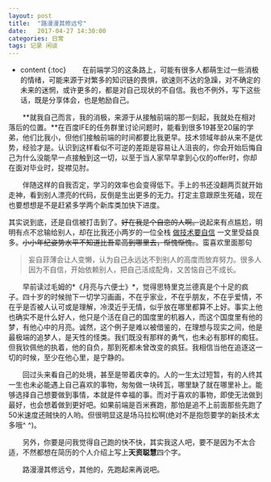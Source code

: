 ```yaml
---
layout: post
title:  "路漫漫其修远兮"
date:   2017-04-27 14:30:00
categories: 日常
tags: 记录 闲谈
---
```


* content
{:toc}
　　在前端学习的这条路上，可能有很多人都萌生过一些消极的情绪，可能来源于对繁多的知识链的畏惧，欲速则不达的急躁，对不确定的未来的迷惘，或许更多的，都是对自己现状的不自信。我也不例外，写下这些话，既是分享体会，也是勉励自己。







　　**就我自己而言，我的消极，来源于从接触前端的那一刻起，我就处在相对落后的位置。**在百度IFE的任务群里讨论问题时，能看到很多19甚至20届的学弟，他们比我小，但他们接触前端的时间都要比我更早。技术领域年龄从来不是优势，经验才是。认识到这样看似不可逆的差距是容易让人沮丧的，你会开始后悔自己为什么没能早一点接触到这一切，以至于当人家早早拿到心仪的offer时，你却在面对毕业时，捉襟见肘。

　　伴随这样的自我否定，学习的效率也会变得低下。手上的书还没翻两页就开始走神，看到别人漂亮的代码，反倒是生出更多的无力。打定主意跟原生死磕，现在也要想想是不是赶紧多学两个新库类加快下进度。

​	其实说到底，还是自信被打击到了。~~好在我是个自恋的人啊。~~说起来有点尴尬，明明有点不忿输给别人，却在比我还小两岁的一位全栈 [做技术要自信](https://lutaonan.com/blog/do-have-faith-with-yourself/) 一文里受益良多。~~小小年纪姿势水平不知道比吾辈高到哪里去，惭愧惭愧。~~。蛮喜欢里面那句 

> 妄自菲薄会让人变懒，认为自己永远达不到别人的高度而放弃努力。很多人因为不自信，开始依赖别人，把自己活成配角，又苦恼自己不成长。

　　早前读过毛姆的*《月亮与六便士》*，觉得思特里克兰德真是个十足的疯子。四十岁的时候抛下一切学习画画，不在乎家业，不在乎朋友，不在乎爱情，不在乎是否被人认可或是理解，冷漠近乎无情，似乎放在哪里都算不上好。事实上他也确实不是什么好人，他只是个活在自己的国度里的机器人，而这个国度里有他的梦，有他心中的月亮。诚然，这个例子是难以被借鉴的，在理想与现实之间，他是最极端的追梦人，是天性的怪类。我们既没有那样的勇气，也未必有那样的痴狂。但我钦佩他的执着，他的自负，那到死都未曾改变的疯狂。我相信当他在追逐这一切的时候，至少在他心里，是宁静的。

　　回过头来看自己的处境，甚至是带着庆幸的。人的一生太过短暂，有的人终其一生也未必能遇上自己喜欢的事物，匆匆做一块砖瓦，哪里缺了就在哪里补上。能够选择自己想要做到事情，本就是件幸福的事。而对于喜欢的事物，即使无法做到最好，也会想着做到更好吧。如果前端是百米赛跑，那怕是追不上前面那些先跑了50米速度还贼快的人哟。但很明显这是场马拉松啊(绝对不是抱怨要学的新技术太多哦^ ^)。

　　另外，你要是问我觉得自己跑的快不快，其实我这人吧，要不是因为不太合适，不然都想在简历的个人介绍上写上**天资聪慧**四个字。

　　路漫漫其修远兮，其他的，先跑起来再说吧。

​	

​		

​	









